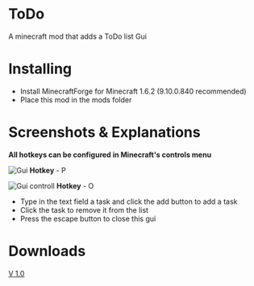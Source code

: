 ToDo
====

A minecraft mod that adds a ToDo list Gui

Installing
====

- Install MinecraftForge for Minecraft 1.6.2 (9.10.0.840 recommended)
- Place this mod in the mods folder

Screenshots & Explanations
====

**All hotkeys can be configured in Minecraft's controls menu**


![Gui](http://i.imgur.com/yDGBzX3.jpg)
**Hotkey** - P

![Gui controll](http://i.imgur.com/8Lj6PbQ.png)
**Hotkey** - O

- Type in the text field a task and click the add button to add a task
- Click the task to remove it from the list
- Press the escape button to close this gui

Downloads
====
[V 1.0](https://dl.dropboxusercontent.com/u/36116005/ToDo_v1.0.jar)
